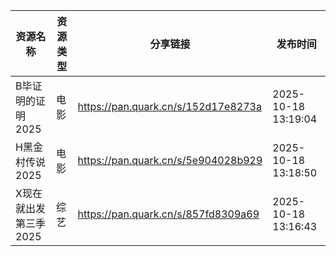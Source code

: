 | 资源名称          | 资源类型 | 分享链接                                | 发布时间                |
| ------------- | ---- | ----------------------------------- | ------------------- |
| B毕证明的证明2025   | 电影   | https://pan.quark.cn/s/152d17e8273a | 2025-10-18 13:19:04 |
| H黑金村传说2025    | 电影   | https://pan.quark.cn/s/5e904028b929 | 2025-10-18 13:18:50 |
| X现在就出发第三季2025 | 综艺   | https://pan.quark.cn/s/857fd8309a69 | 2025-10-18 13:16:43 |
